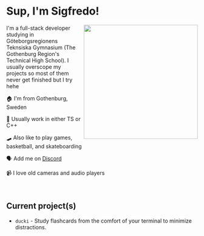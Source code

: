# Sup, I'm Sigfredo!
 
<img align="right" src="https://d.lu.je/avatar/393368613652004877?size=300" width=300>

I'm a full-stack developer studying in Göteborgsregionens Teknsiska Gymnasium (The Gothenburg Region's Technical High School). I usually overscope my projects so most of them never get finished but I try hehe

 🏠 I'm from Gothenburg, Sweden

 💾 Usually work in either TS or C++

 🛹 Also like to play games, basketball, and skateboarding

 🗣 Add me on [Discord](https://discord.com/users/393368613652004877)

 📹 I love old cameras and audio players
 
<br>

## Current project(s)
- `ducki` - Study flashcards from the comfort of your terminal to minimize distractions.

<!---
oh, you found my notes... you are nosy aren't ya?

well, there isn't much to see here... not much of a commenter ya know..

--->

